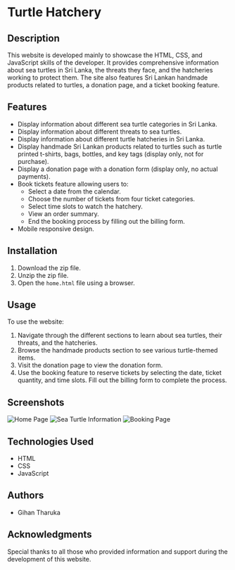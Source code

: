 # Turtle Hatchery

## Description
This website is developed mainly to showcase the HTML, CSS, and JavaScript skills of the developer. It provides comprehensive information about sea turtles in Sri Lanka, the threats they face, and the hatcheries working to protect them. The site also features Sri Lankan handmade products related to turtles, a donation page, and a ticket booking feature.

## Features
- Display information about different sea turtle categories in Sri Lanka.
- Display information about different threats to sea turtles.
- Display information about different turtle hatcheries in Sri Lanka.
- Display handmade Sri Lankan products related to turtles such as turtle printed t-shirts, bags, bottles, and key tags (display only, not for purchase).
- Display a donation page with a donation form (display only, no actual payments).
- Book tickets feature allowing users to:
  - Select a date from the calendar.
  - Choose the number of tickets from four ticket categories.
  - Select time slots to watch the hatchery.
  - View an order summary.
  - End the booking process by filling out the billing form.
- Mobile responsive design.

## Installation
1. Download the zip file.
2. Unzip the zip file.
3. Open the `home.html` file using a browser.

## Usage
To use the website:
1. Navigate through the different sections to learn about sea turtles, their threats, and the hatcheries.
2. Browse the handmade products section to see various turtle-themed items.
3. Visit the donation page to view the donation form.
4. Use the booking feature to reserve tickets by selecting the date, ticket quantity, and time slots. Fill out the billing form to complete the process.

## Screenshots
![Home Page](path/to/homepage-screenshot.png)
![Sea Turtle Information](path/to/turtle-info-screenshot.png)
![Booking Page](path/to/booking-page-screenshot.png)

## Technologies Used
- HTML
- CSS
- JavaScript

## Authors
- Gihan Tharuka

## Acknowledgments
Special thanks to all those who provided information and support during the development of this website.

